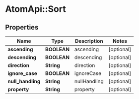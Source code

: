 # AtomApi::Sort

## Properties
Name | Type | Description | Notes
------------ | ------------- | ------------- | -------------
**ascending** | **BOOLEAN** | ascending | [optional] 
**descending** | **BOOLEAN** | descending | [optional] 
**direction** | **String** | direction | [optional] 
**ignore_case** | **BOOLEAN** | ignoreCase | [optional] 
**null_handling** | **String** | nullHandling | [optional] 
**property** | **String** | property | [optional] 



